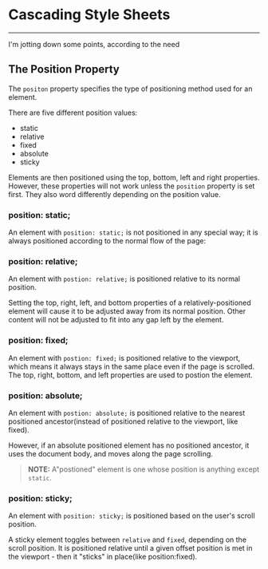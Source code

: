 # Cascading Style Sheets
-------------------------

I'm jotting down some points, according to the need

## The Position Property

The `positon` property specifies the type of positioning method used for an element.

There are five different position values:
* static
* relative
* fixed
* absolute
* sticky

Elements are then positioned using the top, bottom, left and right properties. However, these properties will not work unless the `position` property is set first. They also word differently depending on the position value.

### position: static;
An element with `position: static;` is not positioned in any special way; it is always positioned according to the normal flow of the page:

### position: relative;

An element with `postion: relative;` is positioned relative to its normal position.

Setting the top, right, left, and bottom properties of a relatively-positioned element will cause it to be adjusted away from its normal position. Other content will not be adjusted to fit into any gap left by the element.

### position: fixed;

An element with `postion: fixed;` is positioned relative to the viewport, which means it always stays in the same place even if the page is scrolled. The top, right, bottom, and left properties are used to postion the element.

### position: absolute;

An element with `postion: absolute;` is positioned relative to the nearest positioned ancestor(instead of positioned relative to the viewport, like fixed).

However, if an absolute positioned element has no positioned ancestor, it uses the document body, and moves along the page scrolling.

> **NOTE:** A"postioned" element is one whose position is anything except `static`.

### position: sticky;

An element with `position: sticky;` is positioned based on the user's scroll position.

A sticky element toggles between `relative` and `fixed`, depending on the scroll position. It is positioned relative until a given offset position is met in the viewport - then it "sticks" in place(like position:fixed).
